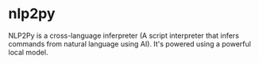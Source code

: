 # nlp2py
NLP2Py is a cross-language inferpreter (A script interpreter that infers commands from natural language using AI). It's powered using a powerful local model.
